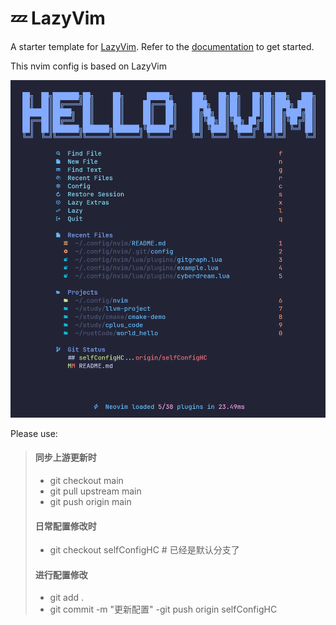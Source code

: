 # 💤 LazyVim

A starter template for [LazyVim](https://github.com/LazyVim/LazyVim).
Refer to the [documentation](https://lazyvim.github.io/installation) to get started.

This nvim config is based on LazyVim

![HELLOVIM](./HELLONVIM.png)

Please use:
> #### 同步上游更新时
> - git checkout main
> - git pull upstream main
> - git push origin main
>
> #### 日常配置修改时
> - git checkout selfConfigHC  # 已经是默认分支了
> #### 进行配置修改
> - git add .
> - git commit -m "更新配置"
>  -git push origin selfConfigHC
